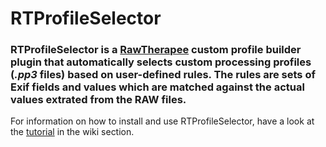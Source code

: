 # RTProfileSelector #

### RTProfileSelector is a [RawTherapee](http://rawtherapee.com/) custom profile builder plugin that automatically selects custom processing profiles (*.pp3* files) based on user-defined rules.  The rules are sets of Exif fields and values which are matched against the actual values extrated from the RAW files.

For information on how to install and use RTProfileSelector, have a look at the [tutorial](https://github.com/marcapelini/RTProfileSelector/wiki) in the wiki section.
